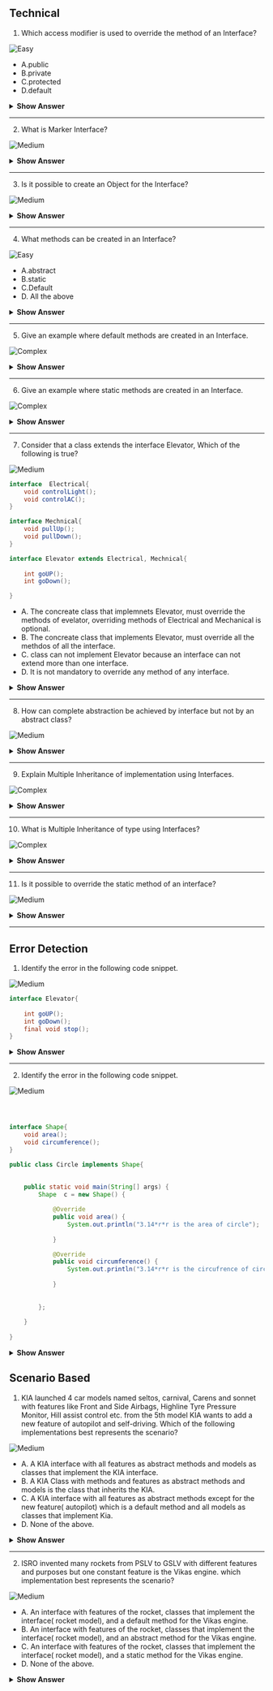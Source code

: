 ## Technical

1. Which access modifier is used to override the method of an Interface?

![Easy](https://github.com/revaturelabs/interviewquestions/blob/dev/ComplexityTags/simple%20(2).svg)

- A.public
- B.private
- C.protected
- D.default

<details>
<summary><b>Show Answer</b></summary>

> A
  
<details>
  
<summary>Explanation</summary>
  
> All the methods in an interface are public by default and It is not possible to alter the access modifier while overriding the method.
    
</details>
  
</details>

---

2. What is Marker Interface?

![Medium](https://github.com/revaturelabs/interviewquestions/blob/dev/ComplexityTags/Medium%20(2).svg)



<details>
  <summary><b>Show Answer</b></summary>


    
> Marker Interfaces are empty Interfaces (no fields or methods).
> Marker interfaces are used to pass the information to JVM that a certain object of a class can implement methods like Serializable, Cloneable etc.

  </details>
</details>

---

3. Is it possible to create an Object for the Interface?

![Medium](https://github.com/revaturelabs/interviewquestions/blob/dev/ComplexityTags/Medium%20(2).svg)



<details>
<summary><b>Show Answer</b></summary>
	
>  No 
<details>
  
  <summary>Explanation</summary> 
    
> Interfaces contain abstract methods, Which means only method declarations are present but not implementation.so,there is no purpose of an Object, But one can create an Object for a class that implements Interface and reference it to the Interface. 

  </details>
</details>

---

4. What methods can be created in an Interface?

![Easy](https://github.com/revaturelabs/interviewquestions/blob/dev/ComplexityTags/simple%20(2).svg)

- A.abstract
- B.static
- C.Default
- D. All the above

<details>
<summary><b>Show Answer</b></summary> 
	
 > D
<details>
  
  <summary>Explanation</summary> 
    
> Interface is used to implement abstraction, so abstract methods are allowed in an Interface.
> Default methods are allowed to avoid the issue of mandatory implementation of all methods in an Interface.
> static methods are generally used to create helper methods,static methods are referenced to the interface, rather than the class that implements the interface.

  </details>
</details>

---

5. Give an example where default methods are created in an Interface.

![Complex](https://github.com/revaturelabs/interviewquestions/blob/dev/ComplexityTags/Complex%20(2).svg)

<details>

  <summary><b>Show Answer</b> </summary>  
  
> Consider that there is an interface implemented by 4 classes and a new method should be added to the interface, but all the previous classes should implement the new method, which creates trouble for the developer. So, the new method can be added as a default method. A default method in the interface can be overridden by a class based on the requirement. 
    

   </details>
   
---


6. Give an example where static methods are created in an Interface.

![Complex](https://github.com/revaturelabs/interviewquestions/blob/dev/ComplexityTags/Complex%20(2).svg)

<details>

  <summary><b>Show Answer</b> </summary>  
  
> Static methods are introduced in java 8 and static methods are added to integrate helper methods into the interface instead of creating a new class and facing cohesion issues.
    

   </details>
   
 ---


7. Consider that a class extends the interface Elevator, Which of the following is true?

![Medium](https://github.com/revaturelabs/interviewquestions/blob/dev/ComplexityTags/Medium%20(2).svg)



``` java
interface  Electrical{
	void controlLight();
	void controlAC();
}

interface Mechnical{
	void pullUp();
	void pullDown();
}

interface Elevator extends Electrical, Mechnical{
	
	int goUP();
	int goDown();

}

```

- A. The concreate class that implemnets Elevator, must override the methods of evelator, overriding methods of Electrical and Mechanical is optional.
- B. The concreate class that implements Elevator, must override all the methdos of all the interface.
- C. class can not implement Elevator because an interface can not extend more than one interface.
- D. It is not mandatory to override any method of any interface.

<details>
	
<summary><b>Show Answer</b></summary>
	
> B
	
<details>

<summary><b>Explanation</b></summary>
	
> If a class implements an Elevator, all the methods of Elevator, Mechanical and  Electrical are inherited by the class, all the methods other than default and static should be overridden in the class.

</details>
</details>

---

8. How can complete abstraction be achieved by interface but not by an abstract class?

![Medium](https://github.com/revaturelabs/interviewquestions/blob/dev/ComplexityTags/Medium%20(2).svg)



<details>

<summary><b>Show Answer</b></summary>
	
> - Interface contains an abstract class with no implementation, whereas abstract class contain both abstract and non-abstract methods with concrete implementation, so complete abstraction can be achieved by an interface	
> - But from java 8 interface can contain default and static methods.

</details>

---

9. Explain Multiple Inheritance of implementation using Interfaces.

![Complex](https://github.com/revaturelabs/interviewquestions/blob/dev/ComplexityTags/Complex%20(2).svg)
<details>

<summary><b>Show Answer</b></summary>
	
> A class can Inherit multiple Interfaces with the same method names and this might cause a conflict while overriding the methods of the interface.
> To resolve this issue interfaces can have default methods with the same method name and JVM has some rules implement the default methods.

</details>

---


10. What is Multiple Inheritance of type using Interfaces?

![Complex](https://github.com/revaturelabs/interviewquestions/blob/dev/ComplexityTags/Complex%20(2).svg)

<details>

<summary><b>Show Answer</b></summary>
	
> A class can implement multiple interfaces, and multiple objects can be created referencing those interfaces, this is called Multiple Inheritance of type.
> Consider that a class implements more than one interface with default methods of the same name, the issue with the implementation of methods can be resolved by defining the type of reference while creating the object for the class.
	

</details>

---

11. Is it possible to override the static method of an interface?

![Medium](https://github.com/revaturelabs/interviewquestions/blob/dev/ComplexityTags/Medium%20(2).svg)



<details>

<summary><b>Show Answer</b></summary>
	
> No, static methods can not be overridden, if a method is created in the class that implements the method with the same name as the static method in the interface, it's considered method hiding.
	

</details>

---



## Error Detection

1. Identify the error in the following code snippet.

![Medium](https://github.com/revaturelabs/interviewquestions/blob/dev/ComplexityTags/Medium%20(2).svg)



``` java
interface Elevator{
	
	int goUP();
	int goDown();
	final void stop();
}

```

<details><summary><b>Show Answer</b></summary>
	
> Compile-time error

	
<details><summary><b>Explanation</b></summary>
	
> Methods in the interface can be abstract or default or static.
> Methods in the interface can not be final, because final methods can not be overridden. Interfaces are created so they can be implemented by a class and the methods of an interface should have the possibility to be overridden.

</details>

</details>

---

2. Identify the error in the following code snippet.
	
![Medium](https://github.com/revaturelabs/interviewquestions/blob/dev/ComplexityTags/Medium%20(2).svg)



``` java



interface Shape{
	void area();
	void circumference();
}

public class Circle implements Shape{
	
	
	public static void main(String[] args) {
		Shape  c = new Shape() {

			@Override
			public void area() {
				System.out.println("3.14*r*r is the area of circle");
				
			}

			@Override
			public void circumference() {
				System.out.println("3.14*r*r is the circufrence of circle");
				
			}
			
			
		};
		
	}
	
}

```

<details>
	<summary><b>Show Answer</b></summary>
	
> A compile-time error
<details>
<summary><b>Explanation</b></summary>
	
> Even though the anonymous inner class overrides all the methods of the interface, The class Circle doesn't override them.

</details>
</details>





## Scenario Based

1. KIA launched 4 car models named seltos, carnival, Carens and sonnet with features like Front and Side Airbags, Highline Tyre Pressure Monitor, Hill assist control etc. from the 5th model KIA wants to add a new feature of autopilot and self-driving. Which of the following implementations best represents the scenario?
	
![Medium](https://github.com/revaturelabs/interviewquestions/blob/dev/ComplexityTags/Medium%20(2).svg)



- A. A KIA interface with all features as abstract methods and models as classes that implement the KIA interface.
- B. A KIA Class with methods and features as abstract methods and models is the class that inherits the KIA.
- C. A KIA interface with all features as abstract methods except for the new feature( autopilot) which is a default method and all models as classes that implement Kia.
- D. None of the above.

<details>
	
<summary><b>Show Answer</b></summary>
	
> C
	
<details>
	
<summary><b>Explanation</b></summary>
	
	
> KIA(interface) has some models(Classes) that had some features till model 4 ( abstract methods in the interface ), from model 5 a new feature autopilot( method) is being added to upcoming KIA car models. but the previous models don't support the autopilot( override the method) so the new feature is added as a default method which can be used by upcoming models.
	
	

</details>

</details>

---
2. ISRO invented many rockets from PSLV to GSLV with different features and purposes but one constant feature is the Vikas engine. which implementation best represents the scenario?

![Medium](https://github.com/revaturelabs/interviewquestions/blob/dev/ComplexityTags/Medium%20(2).svg)



- A. An interface with features of the rocket, classes that implement the interface( rocket model), and a default method for the Vikas engine.
- B. An interface with features of the rocket, classes that implement the interface( rocket model), and an abstract method for the Vikas engine.
- C. An interface with features of the rocket, classes that implement the interface( rocket model), and a static method for the Vikas engine.
- D. None of the above.

<details>
	
<summary><b>Show Answer</b></summary>
	
> C
	
<details>
	
<summary><b>Explanation</b></summary>
	
	
> ISRO Rockets is an interface with basic features of a rocket, PSLV, GSLV etc are the models(Classes) that satisfy the basic features. Vikas engine( method) is a constant feature for the rockets that are launched and about to be launched in the future, it can't be overridden, So it's declared as static.
	
	

</details>

</details>


















